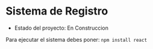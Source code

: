 <h1>Sistema de Registro</h1>

-  Estado del proyecto: En Construccion

Para ejecutar el sistema debes poner:
```npm install react```
